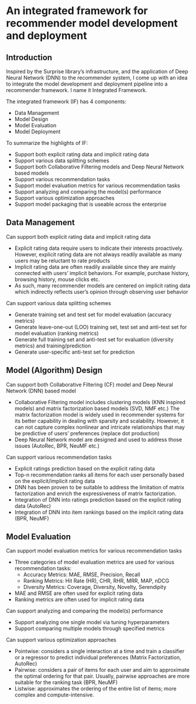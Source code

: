 # An integrated framework for recommender model development and deployment

## Introduction

Inspired by the Surprise library’s infrastructure, and the application of Deep Neural Network (DNN) to the recommender system, I come up with an idea to integrate the model development and deployment pipeline into a recommender framework. I name it Integrated Framework.

The integrated framework (IF) has 4 components:
* Data Management
* Model Design
* Model Evaluation
* Model Deployment

To summarize the highlights of IF:
* Support both explicit rating data and implicit rating data
* Support various data splitting schemes
* Support both Collaborative Filtering models and Deep Neural Network based models
* Support various recommendation tasks
* Support model evaluation metrics for various recommendation tasks
* Support analyzing and comparing the model(s) performance
* Support various optimization approaches
* Support model packaging that is useable across the enterprise

## Data Management

Can support both explicit rating data and implicit rating data
* Explicit rating data require users to indicate their interests proactively. However, explicit rating data are not always readily available as many users may be reluctant to rate products
* Implicit rating data are often readily available since they are mainly connected with users’ implicit behaviors. For example, purchase history, browsing history, mouse clicks etc.
* As such, many recommender models are centered on implicit rating data which indirectly reflects user’s opinion through observing user behavior

Can support various data splitting schemes
* Generate training set and test set for model evaluation (accuracy metrics)
* Generate leave-one-out (LOO) training set, test set and anti-test set for model evaluation (ranking metrics)
* Generate full training set and anti-test set for evaluation (diversity metrics) and training/prediction
* Generate user-specific anti-test set for prediction

## Model (Algorithm) Design

Can support both Collaborative Filtering (CF) model and Deep Neural Network (DNN) based model
* Collaborative Filtering model includes clustering models (KNN inspired models) and matrix factorization based models (SVD, NMF etc.)
The matrix factorization model is widely used in recommender systems for its better capability in dealing with sparsity and scalability. However, it can not capture complex nonlinear and intricate relationships that may be predictive of users’ preferences (replace dot production)
* Deep Neural Network model are designed and used to address those issues (AutoRec, BPR, NeuMF etc.)

Can support various recommendation tasks
* Explicit ratings prediction based on the explicit rating data
* Top-n recommendation ranks all items for each user personally based on the explicit/implicit rating data 
* DNN has been proven to be suitable to address the limitation of matrix factorization and enrich the expressiveness of matrix factorization. 
* Integration of DNN into ratings prediction based on the explicit rating data (AutoRec)
* Integration of DNN into item rankings based on the implicit rating data (BPR, NeuMF)

## Model Evaluation

Can support model evaluation metrics for various recommendation tasks
* Three categories of model evaluation metrics are used for various recommendation tasks:
  * Accuracy Metrics: MAE, RMSE, Precision, Recall
  * Ranking Metrics: Hit Rate (HR), CHR, RHR, MRR, MAP, nDCG
  * Diversity Metrics: Coverage, Diversity, Novelty, Serendipity
* MAE and RMSE are often used for explicit rating data
* Ranking metrics are often used for implicit rating data

Can support analyzing and comparing the model(s) performance
* Support analyzing one single model via tuning hyperparameters
* Support comparing multiple models through specified metrics

Can support various optimization approaches
* Pointwise: considers a single interaction at a time and train a classifier or a regressor to predict individual preferences (Matrix Factorization, AutoRec)
* Pairwise: considers a pair of items for each user and aim to approximate the optimal ordering for that pair. Usually, pairwise approaches are more suitable for the ranking task (BPR, NeuMF)
* Listwise: approximates the ordering of the entire list of items; more complex and compute-intensive.
